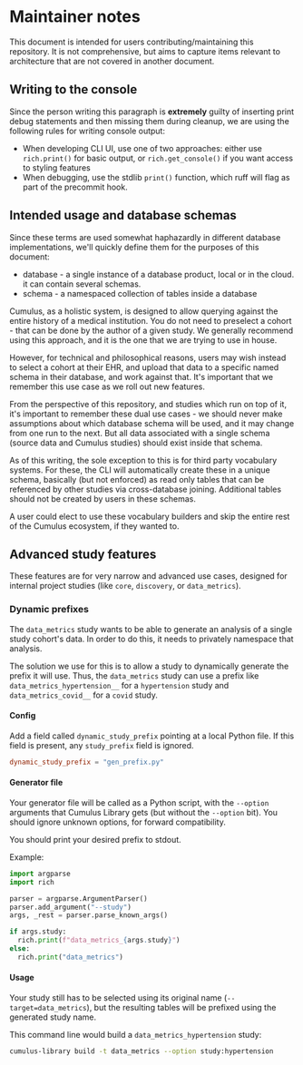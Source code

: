 # Maintainer notes

This document is intended for users contributing/maintaining this repository.
It is not comprehensive, but aims to capture items relevant to architecture
that are not covered in another document.

## Writing to the console

Since the person writing this paragraph is **extremely** guilty of inserting print debug
statements and then missing them during cleanup, we are using the following rules 
for writing console output:

- When developing CLI UI, use one of two approaches: either use `rich.print()` for
basic output, or `rich.get_console()` if you want access to styling features
- When debugging, use the stdlib `print()` function, which ruff will flag as part of
the precommit hook. 

## Intended usage and database schemas

Since these terms are used somewhat haphazardly in different database implementations, 
we'll quickly define them for the purposes of this document:

- database - a single instance of a database product, local or in the cloud. it can
contain several schemas.
- schema - a namespaced collection of tables inside a database

Cumulus, as a holistic system, is designed to allow querying against the entire history
of a medical institution. You do not need to preselect a cohort - that can be done
by the author of a given study. We generally recommend using this approach, and it
is the one that we are trying to use in house.

However, for technical and philosophical reasons, users may wish instead to select
a cohort at their EHR, and upload that data to a specific named schema in their
database, and work against that. It's important that we remember this use case
as we roll out new features.

From the perspective of this repository, and studies which run on top of it, it's 
important to remember these dual use cases - we should never make assumptions 
about which database schema will be used, and it may change from one run to the next.
But all data associated with a single schema (source data and Cumulus studies) should
exist inside that schema.

As of this writing, the sole exception to this is for third party vocabulary systems.
For these, the CLI will automatically create these in a unique schema, basically
(but not enforced) as read only tables that can be referenced by other studies
via cross-database joining. Additional tables should not be created by users in these
schemas.

A user could elect to use these vocabulary builders and skip the entire rest of the
Cumulus ecosystem, if they wanted to. 

## Advanced study features

These features are for very narrow and advanced use cases,
designed for internal project studies (like `core`, `discovery`, or `data_metrics`).

### Dynamic prefixes

The `data_metrics` study wants to be able to generate an analysis of a single study cohort's data.
In order to do this, it needs to privately namespace that analysis.

The solution we use for this is to allow a study to dynamically generate the prefix it will use.
Thus, the `data_metrics` study can use a prefix like `data_metrics_hypertension__` for a
`hypertension` study and `data_metrics_covid__` for a `covid` study.

#### Config
Add a field called `dynamic_study_prefix` pointing at a local Python file.
If this field is present, any `study_prefix` field is ignored.
```toml
dynamic_study_prefix = "gen_prefix.py"
```

#### Generator file

Your generator file will be called as a Python script,
with the `--option` arguments that Cumulus Library gets
(but without the `--option` bit).
You should ignore unknown options, for forward compatibility.

You should print your desired prefix to stdout.

Example:
```python
import argparse
import rich

parser = argparse.ArgumentParser()
parser.add_argument("--study")
args, _rest = parser.parse_known_args()

if args.study:
  rich.print(f"data_metrics_{args.study}")
else:
  rich.print("data_metrics")
```

#### Usage

Your study still has to be selected using its original name (`--target=data_metrics`),
but the resulting tables will be prefixed using the generated study name.

This command line would build a `data_metrics_hypertension` study:
```sh
cumulus-library build -t data_metrics --option study:hypertension
```
